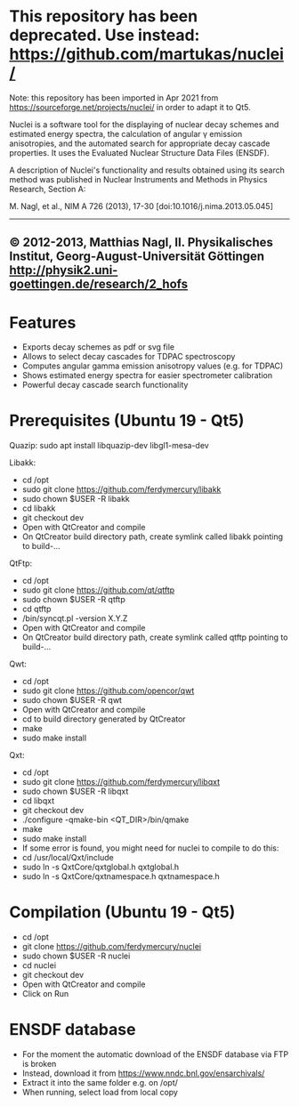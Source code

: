 
# This repository has been deprecated. Use instead: https://github.com/martukas/nuclei/

Note: this repository has been imported in Apr 2021 from https://sourceforge.net/projects/nuclei/ in order to adapt it to Qt5.

Nuclei is a software tool for the displaying of nuclear decay schemes and estimated energy spectra, the calculation of angular γ emission anisotropies, and the automated search for appropriate decay cascade properties. It uses the Evaluated Nuclear Structure Data Files (ENSDF).

A description of Nuclei's functionality and results obtained using its search method was published in Nuclear Instruments and Methods in Physics Research, Section A:

M. Nagl, et al., NIM A 726 (2013), 17-30
[doi:10.1016/j.nima.2013.05.045]

-------------------------
© 2012-2013, Matthias Nagl, II. Physikalisches Institut, Georg-August-Universität Göttingen
http://physik2.uni-goettingen.de/research/2_hofs
-------------------------

# Features

- Exports decay schemes as pdf or svg file
- Allows to select decay cascades for TDPAC spectroscopy
- Computes angular gamma emission anisotropy values (e.g. for TDPAC)
- Shows estimated energy spectra for easier spectrometer calibration
- Powerful decay cascade search functionality

# Prerequisites (Ubuntu 19 - Qt5)

Quazip:
sudo apt install libquazip-dev libgl1-mesa-dev

Libakk:

- cd /opt
- sudo git clone https://github.com/ferdymercury/libakk
- sudo chown $USER -R libakk
- cd libakk
- git checkout dev
- Open with QtCreator and compile
- On QtCreator build directory path, create symlink called libakk pointing to build-...

QtFtp:

- cd /opt
- sudo git clone https://github.com/qt/qtftp
- sudo chown $USER -R qtftp
- cd qtftp
- <QTDIR>/bin/syncqt.pl -version X.Y.Z
- Open with QtCreator and compile
- On QtCreator build directory path, create symlink called qtftp pointing to build-...

Qwt:
- cd /opt
- sudo git clone https://github.com/opencor/qwt
- sudo chown $USER -R qwt
- Open with QtCreator and compile
- cd to build directory generated by QtCreator
- make
- sudo make install

Qxt:
- cd /opt
- sudo git clone https://github.com/ferdymercury/libqxt
- sudo chown $USER -R libqxt
- cd libqxt
- git checkout dev
- ./configure -qmake-bin <QT_DIR>/bin/qmake
- make
- sudo make install
- If some error is found, you might need for nuclei to compile to do this:
- cd /usr/local/Qxt/include
- sudo ln -s QxtCore/qxtglobal.h qxtglobal.h
- sudo ln -s QxtCore/qxtnamespace.h qxtnamespace.h

# Compilation (Ubuntu 19 - Qt5)

- cd /opt
- git clone https://github.com/ferdymercury/nuclei
- sudo chown $USER -R nuclei
- cd nuclei
- git checkout dev
- Open with QtCreator and compile
- Click on Run

# ENSDF database
- For the moment the automatic download of the ENSDF database via FTP is broken
- Instead, download it from https://www.nndc.bnl.gov/ensarchivals/
- Extract it into the same folder e.g. on /opt/
- When running, select load from local copy
